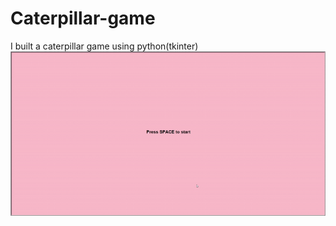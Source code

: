 # Caterpillar-game
I built a caterpillar game using python(tkinter)
![](Python-Turtle-Graphics-Caterpilargame.gif)
